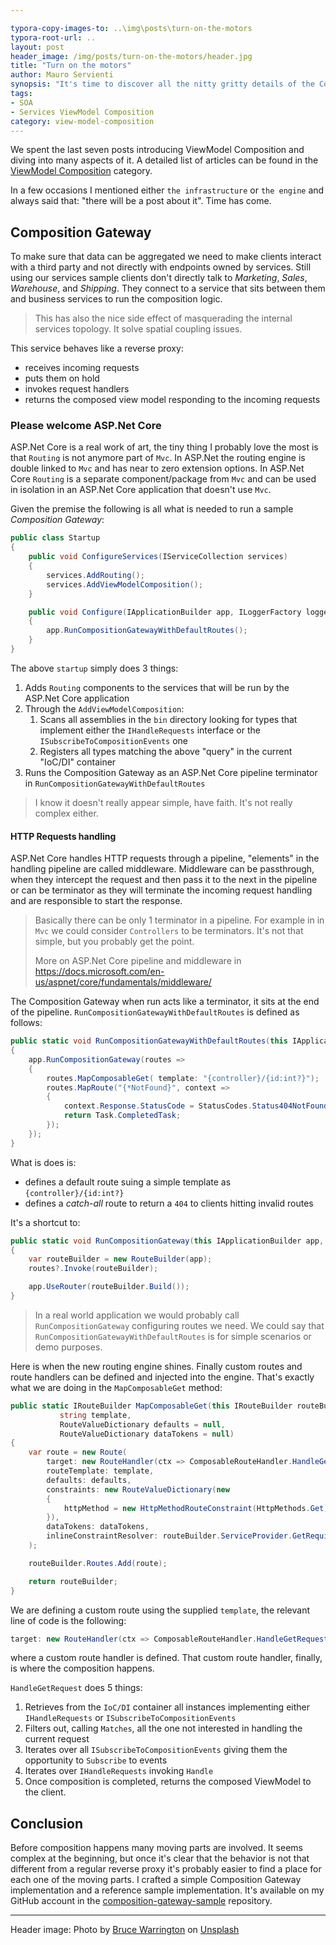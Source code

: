 ```yaml
---

typora-copy-images-to: ..\img\posts\turn-on-the-motors
typora-root-url: ..
layout: post
header_image: /img/posts/turn-on-the-motors/header.jpg
title: "Turn on the motors"
author: Mauro Servienti
synopsis: "It's time to discover all the nitty gritty details of the Composition Gateway. It's going to be a roller-coaster ride from ASP.Net Core Routing to the composition engine and back. Fasten your seat belt and enjoy the ride!"
tags:
- SOA
- Services ViewModel Composition
category: view-model-composition
---
```


We spent the last seven posts introducing ViewModel Composition and diving into many aspects of it. A detailed list of articles can be found in the [ViewModel Composition](https://milestone.topics.it/categories/view-model-composition.html) category.

In a few occasions I mentioned either `the infrastructure` or `the engine` and always said that: "there will be a post about it". Time has come.

## Composition Gateway

To make sure that data can be aggregated we need to make clients interact with a third party and not directly with endpoints owned by services. Still using our services sample clients don't directly talk to *Marketing*, *Sales*, *Warehouse*, and *Shipping*. They connect to a service that sits between them and business services to run the composition logic.

>  This has also the nice side effect of masquerading the internal services topology. It solve spatial coupling issues.

This service behaves like a reverse proxy:

- receives incoming requests
- puts them on hold
- invokes request handlers
- returns the composed view model responding to the incoming requests

### Please welcome ASP.Net Core

ASP.Net Core is a real work of art, the tiny thing I probably love the most is that `Routing` is not anymore part of `Mvc`. In ASP.Net the routing engine is double linked to `Mvc` and has near to zero extension options. In ASP.Net Core `Routing` is a separate component/package from `Mvc` and can be used in isolation in an ASP.Net Core application that doesn't use `Mvc`.

Given the premise the following is all what is needed to run a sample *Composition Gateway*:

```csharp
public class Startup
{
	public void ConfigureServices(IServiceCollection services)
	{
		services.AddRouting();
		services.AddViewModelComposition();
	}

	public void Configure(IApplicationBuilder app, ILoggerFactory loggerFactory)
	{
		app.RunCompositionGatewayWithDefaultRoutes();
	}
}
```

The above `startup` simply does 3 things:

1. Adds `Routing` components to the services that will be run by the ASP.Net Core application
2. Through the `AddViewModelComposition`:
   1. Scans all assemblies in the `bin` directory looking for types that implement either the `IHandleRequests` interface or the `ISubscribeToCompositionEvents` one
   2. Registers all types matching the above "query" in the current "IoC/DI" container
3. Runs the Composition Gateway as an ASP.Net Core pipeline terminator in `RunCompositionGatewayWithDefaultRoutes`

> I know it doesn't really appear simple, have faith. It's not really complex either.

#### HTTP Requests handling

ASP.Net Core handles HTTP requests through a pipeline, "elements" in the handling pipeline are called middleware. Middleware can be passthrough, when they intercept the request and then pass it to the next in the pipeline or can be terminator as they will terminate the incoming request handling and are responsible to start the response.

> Basically there can be only 1 terminator in a pipeline. For example in in `Mvc` we could consider `Controllers` to be terminators. It's not that simple, but you probably get the point.
>
> More on ASP.Net Core pipeline and middleware in <https://docs.microsoft.com/en-us/aspnet/core/fundamentals/middleware/>

The Composition Gateway when run acts like a terminator, it sits at the end of the pipeline. `RunCompositionGatewayWithDefaultRoutes` is defined as follows:

```csharp
public static void RunCompositionGatewayWithDefaultRoutes(this IApplicationBuilder app)
{
	app.RunCompositionGateway(routes =>
    {
		routes.MapComposableGet( template: "{controller}/{id:int?}");
        routes.MapRoute("{*NotFound}", context =>
        {
        	context.Response.StatusCode = StatusCodes.Status404NotFound;
            return Task.CompletedTask;
        });
	});
}
```

What is does is:

- defines a default route suing a simple template as `{controller}/{id:int?}`
- defines a *catch-all* route to return a `404` to clients hitting invalid routes

It's a shortcut to:

```csharp
public static void RunCompositionGateway(this IApplicationBuilder app, Action<IRouteBuilder> routes = null)
{
	var routeBuilder = new RouteBuilder(app);
    routes?.Invoke(routeBuilder);

    app.UseRouter(routeBuilder.Build());
}
```

> In a real world application we would probably call `RunCompositionGateway` configuring routes we need. We could say that `RunCompositionGatewayWithDefaultRoutes` is for simple scenarios or demo purposes.

Here is when the new routing engine shines. Finally custom routes and route handlers can be defined and injected into the engine. That's exactly what we are doing in the `MapComposableGet` method:

```csharp
public static IRouteBuilder MapComposableGet(this IRouteBuilder routeBuilder,
           string template,
           RouteValueDictionary defaults = null,
           RouteValueDictionary dataTokens = null)
{
	var route = new Route(
    	target: new RouteHandler(ctx => ComposableRouteHandler.HandleGetRequest(ctx)),
        routeTemplate: template,
        defaults: defaults,
        constraints: new RouteValueDictionary(new
        {
        	httpMethod = new HttpMethodRouteConstraint(HttpMethods.Get)
		}),
        dataTokens: dataTokens,
        inlineConstraintResolver: routeBuilder.ServiceProvider.GetRequiredService<IInlineConstraintResolver>()
	);

    routeBuilder.Routes.Add(route);

    return routeBuilder;
}
```

We are defining a custom route using the supplied `template`, the relevant line of code is the following:

```csharp
target: new RouteHandler(ctx => ComposableRouteHandler.HandleGetRequest(ctx))
```

where a custom route handler is defined. That custom route handler, finally, is where the composition happens.

`HandleGetRequest` does 5 things:

1. Retrieves from the `IoC/DI` container all instances implementing either `IHandleRequests` or `ISubscribeToCompositionEvents`
2. Filters out, calling `Matches`, all the one not interested in handling the current request
3. Iterates over all `ISubscribeToCompositionEvents` giving them the opportunity to `Subscribe` to events
4. Iterates over `IHandleRequests`  invoking `Handle` 
5. Once composition is completed, returns the composed ViewModel to the client.

## Conclusion

Before composition happens many moving parts are involved. It seems complex at the beginning, but once it's clear that the behavior is not that different from a regular reverse proxy it's probably easier to find a place for each one of the moving parts. I crafted a simple Composition Gateway implementation and a reference sample implementation. It's available on my GitHub account in the [composition-gateway-sample](https://github.com/mauroservienti/composition-gateway-sample) repository.

---

Header image: Photo by [Bruce Warrington](https://unsplash.com/photos/-gcMdCCo_ys?utm_source=unsplash&utm_medium=referral&utm_content=creditCopyText) on [Unsplash](https://unsplash.com/search/photos/motor?utm_source=unsplash&utm_medium=referral&utm_content=creditCopyText)